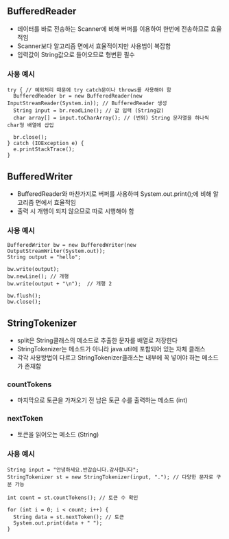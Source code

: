 ## BufferedReader 
- 데이터를 바로 전송하는 Scanner에 비해 버퍼를 이용하여 한번에 전송하므로 효율적임
- Scanner보다 알고리즘 면에서 효율적이지만 사용법이 복잡함
- 입력값이 String값으로 들어오므로 형변환 필수

### 사용 예시
```
try { // 예외처리 때문에 try catch문이나 throws를 사용해야 함
  BufferedReader br = new BufferedReader(new InputStreamReader(System.in)); // BufferedReader 생성
  String input = br.readLine(); // 값 입력 (String값)
  char array[] = input.toCharArray(); // (번외) String 문자열을 하나씩 char형 배열에 삽입

  br.close();
} catch (IOException e) {
  e.printStackTrace();
} 
```


## BufferedWriter
- BufferedReader와 마찬가지로 버퍼를 사용하며 System.out.print();에 비해 알고리즘 면에서 효율적임
- 출력 시 개행이 되지 않으므로 따로 시행해야 함

### 사용 예시
```
BufferedWriter bw = new BufferedWriter(new OutputStreamWriter(System.out));
String output = "hello";

bw.write(output);
bw.newLine(); // 개행
bw.write(output + "\n");  // 개행 2

bw.flush();
bw.close();
```


## StringTokenizer
- split은 String클래스의 메소드로 추출한 문자를 배열로 저장한다
- StringTokenizer는 메소드가 아니라 java.util에 포함되어 있는 자체 클래스
- 각각 사용방법이 다르고 StringTokenizer클래스는 내부에 꼭 넣어야 하는 메소드가 존재함

### countTokens
- 마지막으로 토큰을 가져오기 전 남은 토큰 수를 출력하는 메소드 (int)

### nextToken
- 토큰을 읽어오는 메소드 (String)

### 사용 예시
```
String input = "안녕하세요.반갑습니다.감사합니다";
StringTokenizer st = new StringTokenizer(input, "."); // 다양한 문자로 구분 가능

int count = st.countTokens(); // 토큰 수 확인

for (int i = 0; i < count; i++) {
  String data = st.nextToken(); // 토큰 
  System.out.print(data + " "); 
}

```














